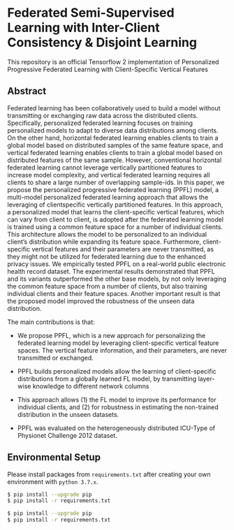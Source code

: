 # Federated Semi-Supervised Learning with Inter-Client Consistency & Disjoint Learning

This repository is an official Tensorflow 2 implementation of Personalized Progressive Federated Learning with Client-Specific Vertical Features

## Abstract


Federated learning has been collaboratively used to build a model without transmitting or exchanging raw data across the distributed clients. Specifically, personalized federated learning focuses on training personalized models to adapt to diverse data distributions among clients. On the other hand, horizontal federated learning enables clients to train a global model based on distributed samples of the same feature space, and vertical federated learning enables clients to train a global model based on distributed features of the same sample. However, conventional horizontal federated learning cannot leverage vertically partitioned features to increase model complexity, and vertical federated learning requires all clients to share a large number of overlapping sample-ids. In this paper, we propose the personalized progressive federated learning (PPFL) model, a multi-model personalized federated learning approach that allows the leveraging of clientspecific vertically partitioned features. In this approach, a personalized model that learns the client-specific vertical features, which can vary from client to client, is adopted after the federated learning model is trained using a common feature space for a number of individual clients. This architecture allows the model to be personalized to an individual client’s distribution while expanding its feature space. Furthermore, client-specific vertical features and their parameters are never transmitted, as they might not be utilized for federated learning due to the enhanced privacy issues. We empirically tested PPFL on a real-world public electronic health record dataset. The experimental results demonstrated that PPFL and its variants outperformed the other base models, by not only leveraging the common feature space from a number of clients, but also training individual clients and their feature spaces. Another important result is that the proposed model improved the robustness of the unseen data distribution.

The main contributions is that:
* We propose PPFL, which is a new approach for personalizing the federated learning model by leveraging client-specific vertical feature spaces. The vertical feature information, and their parameters, are never transmitted or exchanged.

* PPFL builds personalized models allow the learning of client-specific distributions from a globally learned FL model, by transmitting layer-wise knowledge to different network columns

* This approach allows (1) the FL model to improve its performance for individual clients, and (2) for robustness in estimating the non-trained distribution in the unseen datasets.

* PPFL was evaluated on the heterogeneously distributed ICU-Type of Physionet Challenge 2012 dataset.

## Environmental Setup

Please install packages from `requirements.txt` after creating your own environment with `python 3.7.x`.

```bash
$ pip install --upgrade pip
$ pip install -r requirements.txt
```

```bash
$ pip install --upgrade pip
$ pip install -r requirements.txt
```